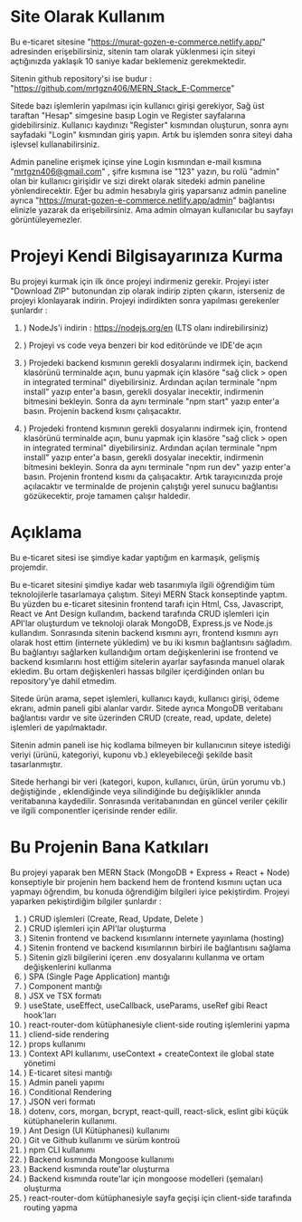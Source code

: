 # Site Olarak Kullanım

Bu e-ticaret sitesine "https://murat-gozen-e-commerce.netlify.app/" adresinden erişebilirsiniz, sitenin tam olarak yüklenmesi için siteyi açtığınızda yaklaşık 10 saniye kadar beklemeniz gerekmektedir.

Sitenin github repository'si ise budur : "https://github.com/mrtgzn406/MERN_Stack_E-Commerce"

Sitede bazı işlemlerin yapılması için kullanıcı girişi gerekiyor, Sağ üst taraftan "Hesap" simgesine basıp
Login ve Register sayfalarına gidebilirsiniz. Kullanıcı kaydınızı "Register" kısmından oluşturun, sonra aynı sayfadaki "Login" kısmından giriş yapın. Artık bu işlemden sonra siteyi daha işlevsel kullanabilirsiniz.

Admin paneline erişmek içinse yine Login kısmından e-mail kısmına "mrtgzn406@gmail.com" , şifre kısmına ise
"123" yazın, bu rolü "admin" olan bir kullanıcı girişidir ve sizi direkt olarak sitedeki admin paneline yönlendirecektir. Eğer bu admin hesabıyla giriş yaparsanız admin paneline ayrıca "https://murat-gozen-e-commerce.netlify.app/admin" bağlantısı elinizle yazarak da erişebilirsiniz. Ama admin olmayan
kullanıcılar bu sayfayı görüntüleyemezler.

# Projeyi Kendi Bilgisayarınıza Kurma

Bu projeyi kurmak için ilk önce projeyi indirmeniz gerekir. Projeyi ister "Download ZIP" butonundan zip olarak indirip zipten çıkarın, isterseniz de projeyi klonlayarak indirin. Projeyi indirdikten sonra yapılması gerekenler şunlardır :

1. ) NodeJs'i indirin : https://nodejs.org/en (LTS olanı indirebilirsiniz)

2. ) Projeyi vs code veya benzeri bir kod editöründe ve IDE'de açın

3. ) Projedeki backend kısmının gerekli dosyalarını indirmek için, backend klasörünü terminalde açın, bunu
   yapmak için klasöre "sağ click > open in integrated terminal" diyebilirsiniz. Ardından açılan terminale
   "npm install" yazıp enter'a basın, gerekli dosyalar inecektir, indirmenin bitmesini bekleyin. Sonra da aynı terminale "npm start" yazıp enter'a basın. Projenin backend kısmı çalışacaktır.

4. ) Projedeki frontend kısmının gerekli dosyalarını indirmek için, frontend klasörünü terminalde açın, bunu
   yapmak için klasöre "sağ click > open in integrated terminal" diyebilirsiniz. Ardından açılan terminale
   "npm install" yazıp enter'a basın, gerekli dosyalar inecektir, indirmenin bitmesini bekleyin. Sonra da aynı terminale "npm run dev" yazıp enter'a basın. Projenin frontend kısmı da çalışacaktır. Artık tarayıcınızda proje açılacaktır ve terminalde de projenin çalıştığı yerel sunucu bağlantısı gözükecektir, proje tamamen çalışır haldedir.

# Açıklama

Bu e-ticaret sitesi ise şimdiye kadar yaptığım en karmaşık, gelişmiş projemdir.

Bu e-ticaret sitesini şimdiye kadar web tasarımıyla ilgili öğrendiğim tüm teknolojilerle tasarlamaya çalıştım.
Siteyi MERN Stack konseptinde yaptım. Bu yüzden bu e-ticaret sitesinin frontend tarafı için Html, Css, Javascript,
React ve Ant Design kullandım, backend tarafında CRUD işlemleri için API'lar oluşturdum ve teknoloji olarak
MongoDB, Express.js ve Node.js kullandım. Sonrasında sitenin backend kısmını ayrı, frontend kısmını ayrı olarak
host ettim (internete yükledim) ve bu iki kısmın bağlantısını sağladım. Bu bağlantıyı sağlarken kullandığım
ortam değişkenlerini ise frontend ve backend kısımlarını host ettiğim sitelerin ayarlar sayfasında manuel
olarak ekledim. Bu ortam değişkenleri hassas bilgiler içerdiğinden onları bu repository'ye dahil etmedim.

Sitede ürün arama, sepet işlemleri, kullanıcı kaydı, kullanıcı girişi, ödeme ekranı, admin paneli gibi alanlar
vardır. Sitede ayrıca MongoDB veritabanı bağlantısı vardır ve site üzerinden CRUD (create, read, update, delete)
işlemleri de yapılmaktadır.

Sitenin admin paneli ise hiç kodlama bilmeyen bir kullanıcının siteye istediği veriyi (ürünü, kategoriyi, kuponu vb.)
ekleyebileceği şekilde basit tasarlanmıştır.

Sitede herhangi bir veri (kategori, kupon, kullanıcı, ürün, ürün yorumu vb.) değiştiğinde , eklendiğinde veya
silindiğinde bu değişiklikler anında veritabanına kaydedilir. Sonrasında veritabanından en güncel veriler çekilir
ve ilgili componentler içerisinde render edilir.

# Bu Projenin Bana Katkıları

Bu projeyi yaparak ben MERN Stack (MongoDB + Express + React + Node) konseptiyle bir projenin hem backend
hem de frontend kısmını uçtan uca yapmayı öğrendim, bu konuda öğrendiğim bilgileri iyice pekiştirdim.
Projeyi yaparken pekiştirdiğim bilgiler şunlardır :

1. ) CRUD işlemleri (Create, Read, Update, Delete )
2. ) CRUD işlemleri için API'lar oluşturma
3. ) Sitenin frontend ve backend kısımlarını internete yayınlama (hosting)
4. ) Sitenin frontend ve backend kısımlarının birbiri ile bağlantısını sağlama
5. ) Sitenin gizli bilgilerini içeren .env dosyalarını kullanma ve ortam değişkenlerini kullanma
6. ) SPA (Single Page Application) mantığı
7. ) Component mantığı
8. ) JSX ve TSX formatı
9. ) useState, useEffect, useCallback, useParams, useRef gibi React hook'ları
10. ) react-router-dom kütüphanesiyle client-side routing işlemlerini yapma
11. ) cliend-side rendering
12. ) props kullanımı
13. ) Context API kullanımı, useContext + createContext ile global state yönetimi
14. ) E-ticaret sitesi mantığı
15. ) Admin paneli yapımı
16. ) Conditional Rendering
17. ) JSON veri formatı
18. ) dotenv, cors, morgan, bcrypt, react-quill, react-slick, eslint gibi küçük kütüphanelerin kullanımı.
19. ) Ant Design (UI Kütüphanesi) kullanımı
20. ) Git ve Github kullanımı ve sürüm kontroü
21. ) npm CLI kullanımı
22. ) Backend kısmında Mongoose kullanımı
23. ) Backend kısmında route'lar oluşturma
24. ) Backend kısmında route'lar için mongoose modelleri (şemaları) oluşturma
25. ) react-router-dom kütüphanesiyle sayfa geçişi için client-side tarafında routing yapma
